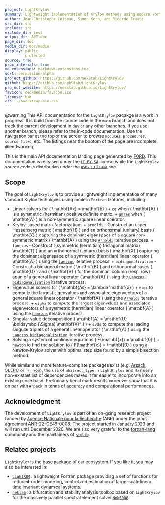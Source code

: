 ```yaml
---
project: LightKrylov
summary: Lightweight implementation of Krylov methods using modern Fortran.
author: Jean-Christophe Loiseau, Simon Kern, and Ricardo Frantz
src_dir: src
include: src
exclude_dir: test
output_dir: API-doc
page_dir: doc
media_dir: doc/media
display: public
         protected
source: true
proc_internals: true
md_extensions: markdown.extensions.toc
sort: permission-alpha
project_github: https://github.com/nekStab/LightKrylov
github: https://github.com/nekStab/LightKrylov
project_website: https://nekstab.github.io/LightKrylov/
favicon: doc/media/favicon.ico
license: bsd
css: ./bootstrap.min.css
---
```


@warning
   This API documentation for the `LightKrylov` pacakge is a work in progress.
   It is build from the source code in the `main` branch and does not track the current development in `dev` or any other branches.
   If you use another branch, please refer to the in-code documentation.
   Use the navigation bar at the top of the screen to browse `modules`, `procedures`, `source files`, etc.
   The listings near the bootom of the page are incomplete.
@endwarning

This is the main API documentation landing page generated by [FORD](https://github.com/Fortran-FOSS-Programmers/ford#readme). This documentation is released under the [`CC-BY-SA`](https://creativecommons.org/licenses/by-sa/4.0/) license while the `LightKrylov` source code is distribution under the [`BSD-3 Clause`](https://opensource.org/license/bsd-3-clause) one.

## Scope

The goal of `LightKrylov` is to provide a lightweight implementation of many standard Krylov techniques using modern `Fortran` features, including: 

- Linear solvers for \( \mathbf{Ax} = \mathbf{b} \)
      + [`cg`](https://en.wikipedia.org/wiki/Conjugate_gradient_method) when \( \mathbf{A} \) is a symmetric (hermitian) positive definite matrix.
      + [`gmres`](https://en.wikipedia.org/wiki/Generalized_minimal_residual_method) when \( \mathbf{A} \) is a non-symmetric square linear operator.
- Krylov-based matrix factorizations
      + `arnoldi` - Construct an upper Hessenberg matrix \( \mathbf{H} \) and an orthonormal (unitary) basis \( \mathbf{X} \) capturing the dominant eigenspace of a square non-symmetric matrix \( \mathbf{A} \) using the [`Arnoldi`](https://en.wikipedia.org/wiki/Arnoldi_iteration) iterative process.
      + `lanczos` - Construct a symmetric (hermitian) tridiagonal matrix \( \mathbf{T} \) and an orthonormal (unitary) basis \( \mathbf{X} \) capturing the dominant eigenspace of a symmetric (hermitian) linear operator \( \mathbf{A} \) using the [`Lanczos`](https://en.wikipedia.org/wiki/Lanczos_algorithm) iterative process.
      + `bidiagonalization` - Construct a bidiagonal matrix \( \mathbf{B} \) and orthonormal bases \( \mathbf{U} \) and \( \mathbf{V} \) for the dominant column (resp. row) span of a general linear operator \( \mathbf{A} \) using the  [`Lanczos bidiagonalization`](https://en.wikipedia.org/wiki/Bidiagonalization) iterative process.
- Eigenvalue solvers for \( \mathbf{Ax} = \lambda \mathbf{x} \)
      + `eigs` to compute the largest eigenvalues and associated eigenvectors of a general square linear operator \( \mathbf{A} \) using the [`Arnoldi`](https://en.wikipedia.org/wiki/Arnoldi_iteration) iterative process.
      + `eighs` to compute the largest eigenvalues and associated eigenvectors of a symmetric (hermitian) linear operator \( \mathbf{A} \) using the [`Lanczos`](https://en.wikipedia.org/wiki/Lanczos_algorithm) iterative process.
- Singular value decomposition \( \mathbf{A} = \mathbf{U} \boldsymbol{\Sigma} \mathbf{V}^H \)
      + `svds` to compute the leading singular triplets of a general linear operator \( \mathbf{A} \) using the [`Lanczos bidiagonalization`](https://en.wikipedia.org/wiki/Bidiagonalization) iterative process.
- Solving a system of nonlinear equations \( F(\mathbf{x}) = \mathbf{0} \)
      + `newton` to find the solution to \( F(\mathbf{x}) = \mathbf{0} \) using a Newton-Krylov solver with optimal step size found by a simple bisection method.

While similar and more feature-complete packages exist (e.g. [Arpack](https://www.arpack.org), [SLEPC](https://slepc.upv.es/) or [Trilinos](https://trilinos.github.io/)), the use of `abstract_type` in `LightKrylov` and its nearly non-existant list of dependencies makes it far easier to incorporate into an existing code base. Preliminary benchmark results moreover show that it is on par with `Arpack` in terms of accuracy and computational performances.

## Acknowledgment

The development of `LightKrylov` is part of an on-going research project funded by [Agence Nationale pour la Recherche](https://anr.fr/en/) (ANR) under the grant agreement ANR-22-CE46-0008. The project started in January 2023 and will run until December 2026.
We are also very grateful to the [fortran-lang](https://fortran-lang.org/) community and the maintainers of [`stdlib`](https://github.com/fortran-lang/stdlib).

## Related projects

`LightKrylov` is the base package of our ecosystem. If you like it, you may also be interested in:

- [`LightROM`](https://github.com/nekStab/LightROM) : a lightweight Fortran package providing a set of functions for reduced-order modeling, control and estimation of large-scale linear time invariant dynamical systems.
- [`neklab`](https://github.com/nekStab/neklab) : a bifurcation and stability analysis toolbox based on `LightKrylov` for the massively parallel spectral element solver [`Nek5000`](https://github.com/Nek5000/Nek5000).

